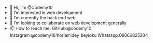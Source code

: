 - 👋 Hi, I’m @Codemy10
- 👀 I’m interested in web development
- 🌱 I’m currently the back end web
- 💞️ I’m looking to collaborate on web development generally
- 📫 How to reach me:
GitHub:@codemy10
Instagram:@codemy10/horlamidey_beyioku
Whatsapp:09066825204
<!---
Codemy10/Codemy10 is a ✨ special ✨ repository because its `README.md` (this file) appears on your GitHub profile.
You can click the Preview link to take a look at your changes.
--->

